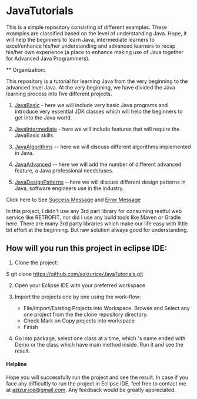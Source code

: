 # JavaTutorials

This is a simple repository consisting of different examples. These examples are classified based on the level of understanding Java. Hope, it will help the beginners to learn Java, intermediate learners to excel/enhance his/her understanding and advanced learners to recap his/her own experience (a place to enhance making use of Java together for Advanced Java Programmers).

** Organization:

This repository is a tutorial for learning Java from the very beginning to the advanced level Java. At the very beginning, we have divided the Java learning process
into five different projects.

1. [JavaBasic](https://github.com/azizurice/JavaTutorials/tree/master/JavaBasic) - here we will include very basic Java programs and introduce very essential JDK classes which will help the beginners to get into the Java world.

2. [JavaIntermediate](https://github.com/azizurice/JavaTutorials/tree/master/JavaIntermediate) - here we will include features that will require the JavaBasic skills.

3. [JavaAlgorithms](https://github.com/azizurice/JavaTutorials/tree/master/JavaAlgorithms) -- here we will discuss different algorithms implemented in Java.

4. [JavaAdvanced](https://github.com/azizurice/JavaTutorials/tree/master/JavaAdvanced)  -- here we will add the number of different advanced feature, a Java professional needs/uses.

5. [JavaDesignPatterns](https://github.com/azizurice/JavaTutorials/tree/master/JavaAdvanced) --here we will discuss different design patterns in Java, software engineers use in the industry.  


Click here to See [Success Message](/docs/images/android-result.png) and [Error Message](/docs/images/android-error.png)


In this project, I didn't use any 3rd part library for consuming restful web service like RETROFIT, nor did I use any build tools like Maven or Gradle here. There are many 3rd party libraries which make our life easy with little bit effort at the beginning.
But raw solution always good for understanding.

## How will you run this project in eclipse IDE:

1. Clone the project:

  $ git clone https://github.com/azizurice/JavaTutorials.git

2. Open your Eclipse IDE with your preferred workspace

3. Import the projects one by one using the work-flow:

	* File/Import/Existing Projects into Workspace. Browse and Select any one project from the the clone repository directory.
	* Check Mark  on  Copy projects into workspace
	* Finish

4. Go into package, select one class at a time, which 's name ended with Demo or the class which have main method inside. Run it and see the result.

#### Helpline
Hope you will successfully run the project and see the result. In case if you face any difficultly to run
the project in Eclipse IDE, feel free to contact me at azizur.ice@gmail.com. Any feedback would be greatly appreciated.
